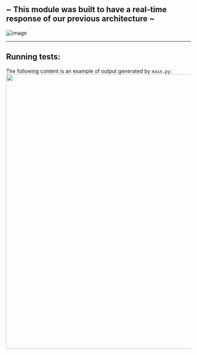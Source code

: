 ## ~ This module was built to have a real-time response of our previous architecture ~

![image](https://user-images.githubusercontent.com/60454486/186453110-2aa9de85-c5ff-4618-9075-9b62417600c9.png)

---
## Running tests:
The following content is an example of output generated by `main.py`:
<img align="center" width="1000" height="750" src="https://github.com/JoaoCioffi/TCC/blob/main/realTimeResponseModule/runningScript.gif">
